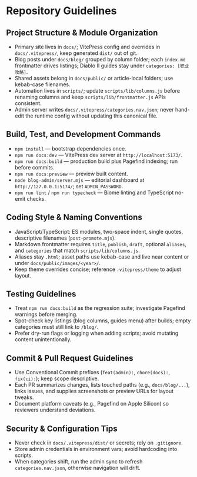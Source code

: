 # Repository Guidelines

## Project Structure & Module Organization
- Primary site lives in `docs/`; VitePress config and overrides in `docs/.vitepress/`, keep generated `dist/` out of git.
- Blog posts under `docs/blog/` grouped by column folder; each `index.md` frontmatter drives listings; Diablo II guides stay under `categories: [职业攻略]`.
- Shared assets belong in `docs/public/` or article-local folders; use kebab-case filenames.
- Automation lives in `scripts/`; update `scripts/lib/columns.js` before renaming columns and keep `scripts/lib/frontmatter.js` APIs consistent.
- Admin server writes `docs/.vitepress/categories.nav.json`; never hand-edit the runtime config without updating this canonical file.

## Build, Test, and Development Commands
- `npm install` — bootstrap dependencies once.
- `npm run docs:dev` — VitePress dev server at `http://localhost:5173/`.
- `npm run docs:build` — production build plus Pagefind indexing; run before commits.
- `npm run docs:preview` — preview built content.
- `node blog-admin/server.mjs` — editorial dashboard at `http://127.0.0.1:5174/`; set `ADMIN_PASSWORD`.
- `npm run lint` / `npm run typecheck` — Biome linting and TypeScript no-emit checks.

## Coding Style & Naming Conventions
- JavaScript/TypeScript: ES modules, two-space indent, single quotes, descriptive filenames (`post-promote.mjs`).
- Markdown frontmatter requires `title`, `publish`, `draft`, optional `aliases`, and `categories` that match `scripts/lib/columns.js`.
- Aliases stay `.html`; asset paths use kebab-case and live near content or under `docs/public/images/<year>/`.
- Keep theme overrides concise; reference `.vitepress/theme` to adjust layout.

## Testing Guidelines
- Treat `npm run docs:build` as the regression suite; investigate Pagefind warnings before merging.
- Spot-check key listings (blog columns, guides menu) after builds; empty categories must still link to `/blog/`.
- Prefer dry-run flags or logging when adding scripts; avoid mutating content unintentionally.

## Commit & Pull Request Guidelines
- Use Conventional Commit prefixes (`feat(admin):`, `chore(docs):`, `fix(ci):`); keep scope descriptive.
- Each PR summarizes changes, lists touched paths (e.g., `docs/blog/...`), links issues, and supplies screenshots or preview URLs for layout tweaks.
- Document platform caveats (e.g., Pagefind on Apple Silicon) so reviewers understand deviations.

## Security & Configuration Tips
- Never check in `docs/.vitepress/dist/` or secrets; rely on `.gitignore`.
- Store admin credentials in environment vars; avoid hardcoding into scripts.
- When categories shift, run the admin sync to refresh `categories.nav.json`, otherwise navigation will drift.
